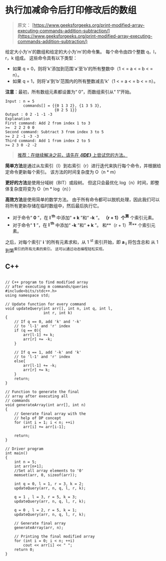 # 执行加减命令后打印修改后的数组

> 原文： [https://www.geeksforgeeks.org/print-modified-array-executing-commands-addition-subtraction/](https://www.geeksforgeeks.org/print-modified-array-executing-commands-addition-subtraction/)

给定大小为'n'的数组和给定的大小为'm'的命令集。 每个命令由四个整数 q，l，r，k 组成。 这些命令具有以下类型：

*   如果 q = 0，则将'k'添加到范围'a'至'b'的所有整数中（1 < = a < = b < = n）。
*   如果 q = 1，则将'a'到'b'范围内的所有整数减去'k'（1 < = a < = b < = n）。

**注意**：最初，所有数组元素都设置为“ 0”，而数组索引从“ 1”开始。

```
Input : n = 5
        commands[] = {{0 1 3 2}, {1 3 5 3}, 
                      {0 2 5 1}}
Output : 0 2 -1 -1 -3
Explanation
First command: Add 2 from index 1 to 3
>=  2 2 2 0 0
Second command: Subtract 3 from index 3 to 5 
>= 2 2 -1 -3 -3
Third command: Add 1 from index 2 to 5
>= 2 3 0 -2 -2

```

> [推荐：在继续解决之前，请先在 ***{IDE}*** 上尝试您的方法。](https://ide.geeksforgeeks.org/)

**简单方法**是通过从左索引（l）到右索引（r）进行迭代来执行每个命令，并根据给定命令更新每个索引。 该方法的时间复杂度为 O（n * m）

**更好的方法**是使用分域树（BIT）或段树。 但这只会最优化 log（n）时间，即整体复杂度将变为 O（m * log（n））

**高效方法**是使用简单的数学方法。 由于所有命令都可以脱机处理，因此我们可以将所有更新存储在临时数组中，然后最后执行它。

*   对于命令“ **0** ”，在 **l <sup>th</sup>** 中添加“ **+ k** ”和“ **-k** ”。 **（r + 1）个<sup>第</sup>** 个索引元素。
*   对于命令“ **1** ”，在 **l <sup>th</sup>** 中添加“ **-k** ”和“ **+ k** ”。 和**（r + 1）<sup>第</sup>** 个索引元素。

之后，对每个索引' **i** '的所有元素求和，从 1 <sup>st</sup> 索引开始，即 **a <sub>i</sub>** 将包含总和 从 1 到第<sup>索引的所有元素的索引。 这可以通过动态编程轻松实现。</sup> 

## C++ 

```

// C++ program to find modified array 
// after executing m commands/queries 
#include<bits/stdc++.h> 
using namespace std; 

// Update function for every command 
void updateQuery(int arr[], int n, int q, int l, 
                 int r, int k) 
{ 
    // If q == 0, add 'k' and '-k' 
    // to 'l-1' and 'r' index 
    if (q == 0){ 
        arr[l-1] += k; 
        arr[r] += -k; 
    } 

    // If q == 1, add '-k' and 'k' 
    // to 'l-1' and 'r' index 
    else{ 
        arr[l-1] += -k; 
        arr[r] += k; 
    } 
    return; 
} 

// Function to generate the final 
// array after executing all  
// commands 
void generateArray(int arr[], int n) 
{ 
    // Generate final array with the  
    // help of DP concept 
    for (int i = 1; i < n; ++i) 
        arr[i] += arr[i-1]; 

    return; 
} 

// Driver program 
int main() 
{ 
    int n = 5; 
    int arr[n+1]; 
    //Set all array elements to '0' 
    memset(arr, 0, sizeof(arr)); 

    int q = 0, l = 1, r = 3, k = 2; 
    updateQuery(arr, n, q, l, r, k); 

    q = 1 , l = 3, r = 5, k = 3; 
    updateQuery(arr, n, q, l, r, k); 

    q = 0 , l = 2, r = 5, k = 1; 
    updateQuery(arr, n, q, l, r, k); 

    // Generate final array 
    generateArray(arr, n); 

    // Printing the final modified array 
    for (int i = 0; i < n; ++i) 
        cout << arr[i] << " "; 
    return 0; 
} 

```